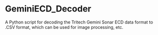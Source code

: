 # GeminiECD_Decoder
A Python script for decoding the Tritech Gemini Sonar ECD data format to .CSV format, which can be used for image processing, etc.
